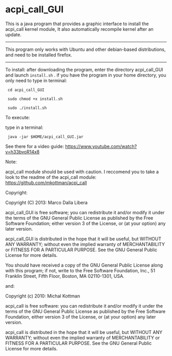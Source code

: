 acpi_call_GUI
=============
This is a java program that provides a graphic interface to install the acpi_call kernel module,
It also automatically recompile kernel after an update.

******************************************************************************************************************
This program only works with Ubuntu and other debian-based distributions, and need to be installed firefox.
******************************************************************************************************************

To install:
after downloading the program, enter the directory acpi_call_GUI and launch `install.sh` . 
if you have the program in your home directory, you only need to type in terminal:

<code> cd acpi_call_GUI </code>

<code> sudo chmod +x install.sh </code>

<code> sudo ./install.sh </code>

To execute:

type in a terminal: 

<code> java -jar $HOME/acpi_call_GUI.jar </code>

See there for a video guide: https://www.youtube.com/watch?v=h33bvoR14x8

Note:

acpi_call module should be used with caution. I reccomend you to take a look to the readme of the acpi_call module: https://github.com/mkottman/acpi_call

Copyright:

  Copyright (C) 2013: Marco Dalla Libera 
  
  acpi_call_GUI is free software; you can redistribute it and/or modify
  it under the terms of the GNU General Public License as published by
  the Free Software Foundation; either version 3 of the License, or
  (at your option) any later version.
  
  acpi_call_GUI is distributed in the hope that it will be useful,
  but WITHOUT ANY WARRANTY; without even the implied warranty of
  MERCHANTABILITY or FITNESS FOR A PARTICULAR PURPOSE.  See the
  GNU General Public License for more details.
  
  You should have received a copy of the GNU General Public License
  along with this program; if not, write to the Free Software
  Foundation, Inc., 51 Franklin Street, Fifth Floor, Boston,
  MA 02110-1301, USA.
  
  and:
  
  Copyright (c) 2010: Michal Kottman
  
  acpi_call is free software: you can redistribute it and/or modify 
  it under the terms of the GNU General Public License as published by 
  the Free Software Foundation, either version 3 of the License, or 
  (at your option) any later version.
 
  acpi_call is distributed in the hope that it will be useful, 
  but WITHOUT ANY WARRANTY; without even the implied warranty of 
  MERCHANTABILITY or FITNESS FOR A PARTICULAR PURPOSE. 
  See the GNU General Public License for more details.
